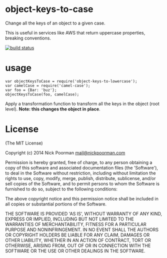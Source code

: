 # object-keys-to-case

Change all the keys of an object to a given case.

This is useful in services like AWS that return uppercase properties, breaking conventions.

[![build status](https://secure.travis-ci.org/nickpoorman/object-keys-to-case.png)](http://travis-ci.org/nickpoorman/object-keys-to-case)

# usage

```
var objectKeysToCase = require('object-keys-to-lowercase');
var camelCase = require('camel-case');
var foo = {Bar: 'buz'};
objectKeysToCase(foo, camelCase);
```

Apply a transformation function to transform all the keys in the object (root level). **Note: this changes the object in place**.

# License

(The MIT License)

Copyright (c) 2014 Nick Poorman <mail@nickpoorman.com>

Permission is hereby granted, free of charge, to any person obtaining a copy of this software and associated documentation files (the 'Software'), to deal in the Software without restriction, including without limitation the rights to use, copy, modify, merge, publish, distribute, sublicense, and/or sell copies of the Software, and to permit persons to whom the Software is furnished to do so, subject to the following conditions:

The above copyright notice and this permission notice shall be included in all copies or substantial portions of the Software.

THE SOFTWARE IS PROVIDED 'AS IS', WITHOUT WARRANTY OF ANY KIND, EXPRESS OR IMPLIED, INCLUDING BUT NOT LIMITED TO THE WARRANTIES OF MERCHANTABILITY, FITNESS FOR A PARTICULAR PURPOSE AND NONINFRINGEMENT. IN NO EVENT SHALL THE AUTHORS OR COPYRIGHT HOLDERS BE LIABLE FOR ANY CLAIM, DAMAGES OR OTHER LIABILITY, WHETHER IN AN ACTION OF CONTRACT, TORT OR OTHERWISE, ARISING FROM, OUT OF OR IN CONNECTION WITH THE SOFTWARE OR THE USE OR OTHER DEALINGS IN THE SOFTWARE.
